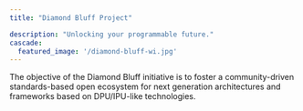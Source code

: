 ```yaml
---
title: "Diamond Bluff Project"

description: "Unlocking your programmable future."
cascade:
  featured_image: '/diamond-bluff-wi.jpg'
---
```

The objective of the Diamond Bluff initiative is to foster a community-driven standards-based open ecosystem for next generation architectures and frameworks based on DPU/IPU-like technologies.

